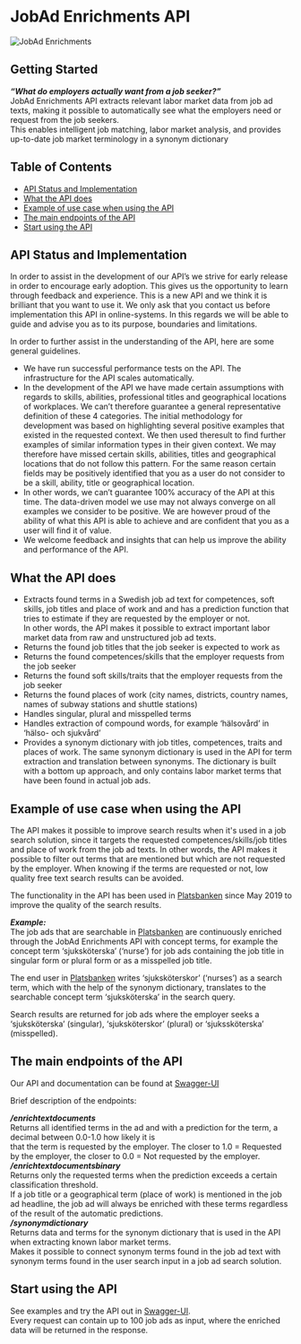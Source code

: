 
# JobAd Enrichments API 
 
        
<img src="https://github.com/JobtechSwe/docs/blob/master/img/jae_terms2.png?raw=true"
     alt="JobAd Enrichments" />      
     
 
## Getting Started 
 
***“What do employers actually want from a job seeker?”***  
JobAd Enrichments API extracts relevant labor market data from job ad texts, making it possible to automatically see what the employers need or request from the job seekers.   
This enables intelligent job matching, labor market analysis, and provides up-to-date job market terminology in a synonym dictionary   
  
 
## Table of Contents 

* [API Status and Implementation](#API-Status-and-Implementation) 
* [What the API does](#What-the-API-does) 
* [Example of use case when using the API](#Example-of-use-case-when-using-the-API) 
* [The main endpoints of the API](#The-main-endpoints-of-the-API) 
* [Start using the API](#Start-using-the-API) 
  
## API Status and Implementation
In order to assist in the development of our API’s we strive for early 
release in order to encourage early adoption. 
This gives us the opportunity to learn through feedback and experience. 
This is a new API and we think it is brilliant that you want to use it. 
We only ask that you contact us before implementation this API in online-systems. 
In this regards we will be able to guide and advise you as to its purpose, boundaries and limitations.  

In order to further assist in the understanding of the API, here are some general guidelines.  
- We have run successful performance tests on the API. The infrastructure for the API scales automatically.
- In the development of the API we have made certain assumptions with regards to 
skills, abilities, professional titles and geographical locations of workplaces. 
We can’t therefore guarantee a general representative definition of these 4 categories. 
The initial methodology for development was based on highlighting several positive examples 
that existed in the requested context. We then used theresult to find further examples of 
similar information types in their given context. We may therefore have missed certain 
skills, abilities, titles and geographical locations that do not follow this pattern. 
For the same reason certain fields may be positively identified that you as a user 
do not consider to be a skill, ability, title or geographical location.  
- In other words, we can’t guarantee 100% accuracy of the API at this time. 
The data-driven model we use may not always converge on all examples we consider to be positive. 
We are however proud of the ability of what this API is able to achieve and are confident 
that you as a user will find it of value.  
- We welcome feedback and insights that can help us improve the ability and performance of the API.  
  
## What the API does 
 
- Extracts found terms in a Swedish job ad text for competences, soft 
  skills, job titles and place of work and and has a prediction function 
  that tries to estimate if they are requested by the employer or not.  
  In other words, the API 
  makes it possible to extract important labor market data from raw and 
  unstructured job ad texts. 
- Returns the found job titles that the job seeker is expected to work 
  as    
- Returns the found competences/skills that the employer requests 
  from the job seeker    
- Returns the found soft skills/traits that the 
  employer requests from the job seeker    
- Returns the found places of work (city names, districts, country 
  names, names of subway stations and shuttle stations)              
- Handles singular, plural and misspelled terms       
- Handles extraction of compound words, for example ‘hälsovård’ in 
  ‘hälso- och sjukvård’ 
- Provides a synonym dictionary with job titles, competences, traits and places of work. The same synonym dictionary is used in the API for term extraction    and translation between synonyms. The dictionary is built with a bottom up approach, and only contains labor market terms that have been found in actual job ads. 
 
## Example of use case when using the API 
 
The API makes it possible to improve search results when it's used in a job search solution, since it targets the requested competences/skills/job titles and place of work from the job ad texts. In other words, the API makes it possible to filter out terms that are mentioned but which are not requested by the employer. When knowing if the terms are requested or not, low quality free text search results can be avoided. 
  
The functionality in the API has been used in [Platsbanken](https://arbetsformedlingen.se/platsbanken/) since May 2019 to improve the quality of the search results.   
   
***Example:***  
The job ads that are searchable in [Platsbanken](https://arbetsformedlingen.se/platsbanken/) are continuously enriched through the JobAd Enrichments API with concept terms, for example the concept term ‘sjuksköterska’ (‘nurse’) for job ads containing the job title in singular form or plural form or as a misspelled job title. 

The end user in [Platsbanken](https://arbetsformedlingen.se/platsbanken/) writes ‘sjuksköterskor’ (‘nurses’) as a search term, which with the help of the synonym dictionary, translates to the searchable concept term ‘sjuksköterska’ in the search query. 

Search results are returned for job ads where the employer seeks a ‘sjuksköterska’ (singular), ‘sjuksköterskor’ (plural) or ‘sjukssköterska’ (misspelled). 
 
 
## The main endpoints of the API 
 
Our API and documentation can be found at [Swagger-UI](https://jobad-enrichments-api.jobtechdev.se/)   

Brief description of the endpoints:   
 
**_/enrichtextdocuments_**  
Returns all identified terms in the ad and with a prediction for the term, a decimal between 0.0-1.0 how likely it is   
that the term is requested by the employer. The closer to 1.0 = Requested by the employer, the closer to 0.0 = Not requested by the employer.    
**_/enrichtextdocumentsbinary_**  
Returns only the requested terms when the prediction exceeds a certain classification threshold.   
If a job title or a geographical term (place of work) is mentioned in the job ad headline, the job ad will always be enriched with these terms regardless of the result of the automatic predictions.   
**_/synonymdictionary_**  
Returns data and terms for the synonym dictionary that is used in the API when extracting known labor market terms.    
Makes it possible to connect synonym terms found in the job ad text with synonym terms found in the user search input in a job ad search solution.   


## Start using the API
See examples and try the API out in [Swagger-UI](https://jobad-enrichments-api.jobtechdev.se/).  
Every request can contain up to 100 job ads as input, where the enriched data will be returned in the response.
 
